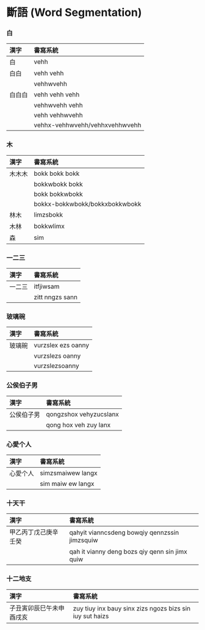 # 斷語 (Word Segmentation)

### 白

| 漢字 | 書寫系統 |
| :--- | :--- |
| 白 | vehh |
| 白白 | vehh vehh |
| | vehhwvehh |
| 白白白 | vehh vehh vehh |
| | vehhwvehh vehh |
| | vehh vehhwvehh |
| | vehhx-vehhwvehh/vehhxvehhwvehh |

### 木

| 漢字 | 書寫系統 |
| :--- | :--- |
| 木木木 | bokk bokk bokk |
| | bokkwbokk bokk |
| | bokk bokkwbokk |
| | bokkx-bokkwbokk/bokkxbokkwbokk |
| 林木 | limzsbokk |
| 木林 | bokkwlimx |
| 森 | sim |

### 一二三

| 漢字 | 書寫系統 |
| :--- | :--- |
| 一二三 | itfjiwsam |
| | zitt nngzs sann |

### 玻璃碗

| 漢字 | 書寫系統 |
| :--- | :--- |
| 玻璃碗 | vurzslex ezs oanny |
| | vurzslezs oanny |
| | vurzslezsoanny |

### 公侯伯子男

| 漢字 | 書寫系統 |
| :--- | :--- |
| 公侯伯子男 | qongzshox vehyzucslanx |
| | qong hox veh zuy lanx |

### 心愛个人

| 漢字 | 書寫系統 |
| :--- | :--- |
| 心愛个人 | simzsmaiwew langx |
| | sim maiw ew langx |

### 十天干

| 漢字 | 書寫系統 |
| :--- | :--- |
| 甲乙丙丁戊己庚辛壬癸 | qahyit vianncsdeng bowqiy qennzssin jimzsquiw |
| | qah it vianny deng bozs qiy qenn sin jimx quiw |

### 十二地支

| 漢字 | 書寫系統 |
| :--- | :--- |
| 子丑寅卯辰巳午未申酉戌亥 | zuy tiuy inx bauy sinx zizs ngozs bizs sin iuy sut haizs |
